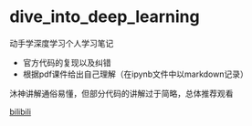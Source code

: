 # dive_into_deep_learning

动手学深度学习个人学习笔记

- 官方代码的复现以及纠错
- 根据pdf课件给出自己理解（在ipynb文件中以markdown记录）


沐神讲解通俗易懂，但部分代码的讲解过于简略，总体推荐观看

[bilibili](https://www.bilibili.com/list/1567748478/?bvid=BV1if4y147hS) 
